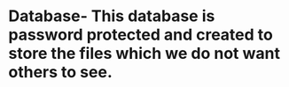 # Database- This database is password protected and created to store the files which we do not want others to see.
